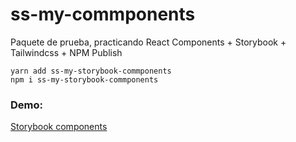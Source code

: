 # ss-my-commponents

Paquete de prueba, practicando React Components + Storybook + Tailwindcss + NPM Publish

```
yarn add ss-my-storybook-commponents
npm i ss-my-storybook-commponents
```

### Demo:
[Storybook components](https://sebastian-s14.github.io/my-components/?path=/story/ui-elements-span--basic)

